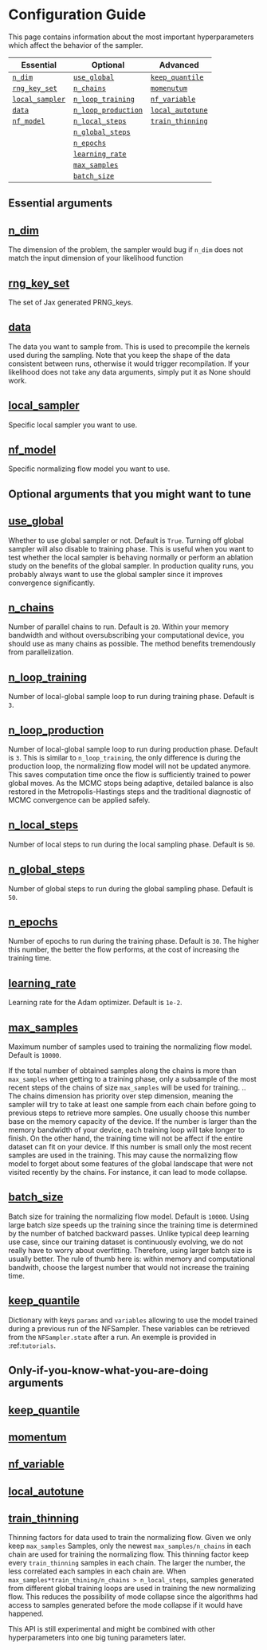 Configuration Guide
===================

This page contains information about the most important hyperparameters which affect the behavior of the sampler.


| Essential                         | Optional                                  | Advanced                            |
| --------------------------------- | ----------------------------------------- | ----------------------------------- |
| [`n_dim`](#n_dim)                 | [`use_global`](#use_global)               | [`keep_quantile`](#keep_quantile)   |
| [`rng_key_set`](#rng_key_set)     | [`n_chains`](#n_chains)                   | [`momenutum`](#momenutum)           |
| [`local_sampler`](#local_sampler) | [`n_loop_training`](#n_loop_training)     | [`nf_variable`](#nf_variable)       |
| [`data`](#data)                   | [`n_loop_production`](#n_loop_production) | [`local_autotune`](#local_autotune) |
| [`nf_model`](#nf_model)           | [`n_local_steps`](#n_local_steps)         | [`train_thinning`](#train_thinning) |
|                                   | [`n_global_steps`](#n_global_steps)       |                                     |
|                                   | [`n_epochs`](#n_epochs)                   |                                     |
|                                   | [`learning_rate`](#learning_rate)         |                                     |
|                                   | [`max_samples`](#max_samples)             |                                     |
|                                   | [`batch_size`](#batch_size)               |                                     |

   


Essential arguments
-------------------

## [n_dim](#n_dim)

The dimension of the problem, the sampler would bug if `n_dim` does not match the input dimension of your likelihood function

## [rng_key_set](#rng_key_set)

The set of Jax generated PRNG_keys.

## [data](#data)

The data you want to sample from. This is used to precompile the kernels used during the sampling.
Note that you keep the shape of the data consistent between runs, otherwise it would trigger recompilation.
If your likelihood does not take any data arguments, simply put it as None should work.

## [local_sampler](#local_sampler)
Specific local sampler you want to use.

## [nf_model](#nf_model)
Specific normalizing flow model you want to use.

Optional arguments that you might want to tune
----------------------------------------------

## [use_global](#use_global)
Whether to use global sampler or not. Default is ``True``.
Turning off global sampler will also disable to training phase.
This is useful when you want to test whether the local sampler is behaving normally or perform an ablation study on the benefits of the global sampler.
In production quality runs, you probably always want to use the global sampler since it improves convergence significantly.

## [n_chains](#n_chains)
Number of parallel chains to run. Default is ``20``.
Within your memory bandwidth and without oversubscribing your computational device, you should use as many chains as possible.
The method benefits tremendously from parallelization.

## [n_loop_training](#n_loop_training)
Number of local-global sample loop to run during training phase. Default is ``3``.

## [n_loop_production](#n_loop_production)
Number of local-global sample loop to run during production phase. Default is ``3``.
This is similar to ``n_loop_training``, the only difference is during the production loop, the normalizing flow model will not be updated anymore. This saves computation time once the flow is sufficiently trained to power global moves. As the MCMC stops being adaptive, detailed balance is also restored in the Metropolis-Hastings steps and the traditional diagnostic of MCMC convergence can be applied safely.


## [n_local_steps](#n_local_steps)
Number of local steps to run during the local sampling phase. Default is ``50``.

## [n_global_steps](#n_global_steps)
Number of global steps to run during the global sampling phase. Default is ``50``.

## [n_epochs](#n_epochs)
Number of epochs to run during the training phase. Default is ``30``.
The higher this number, the better the flow performs, at the cost of increasing the training time.

## [learning_rate](#learning_rate)
Learning rate for the Adam optimizer. Default is ``1e-2``.

## [max_samples](#max_samples)
Maximum number of samples used to training the normalizing flow model. Default is ``10000``.

If the total number of obtained samples along the chains is more than ``max_samples`` when getting to a training phase, only a subsample of the most recent steps of the chains of size ``max_samples`` will be used for training.
.. The chains dimension has priority over step dimension, meaning the sampler will try to take at least one sample from each chain before going to previous steps to retrieve more samples.
One usually choose this number base on the memory capacity of the device.
If the number is larger than the memory bandwidth of your device, each training loop will take longer to finish.
On the other hand, the training time will not be affect if the entire dataset can fit on your device.
If this number is small only the most recent samples are used in the training.
This may cause the normalizing flow model to forget about some features of the global landscape that were not visited recently by the chains. For instance, it can lead to mode collapse.

## [batch_size](#batch_size)
Batch size for training the normalizing flow model. Default is ``10000``.
Using large batch size speeds up the training since the training time is determined by the number of batched backward passes.
Unlike typical deep learning use case, since our training dataset is continuously evolving, we do not really have to worry about overfitting.
Therefore, using larger batch size is usually better.
The rule of thumb here is: within memory and computational bandwith, choose the largest number that would not increase the training time.

## [keep_quantile](#keep_quantile)
Dictionary with keys ``params`` and ``variables`` allowing to use the model trained during a previous run of the NFSampler. These variables can be retrieved from the ``NFSampler.state`` after a run. An exemple is provided in :ref:`tutorials`.



Only-if-you-know-what-you-are-doing arguments
---------------------------------------------


## [keep_quantile](#keep_quantile)

## [momentum](#momentum)

## [nf_variable](#nf_variable)

## [local_autotune](#local_autotune)

## [train_thinning](#train_thinning)

Thinning factors for data used to train the normalizing flow.
Given we only keep ``max_samples`` Samples, only the newest ``max_samples/n_chains`` in each chain are used for training the normalizing flow.
This thinning factor keep every ``train_thinning`` samples in each chain.
The larger the number, the less correlated each samples in each chain are.
When ``max_samples*train_thining/n_chains > n_local_steps``, samples generated from different global training loops are used in training the new normalizing flow.
This reduces the possibility of mode collapse since the algorithms had access to samples generated before the mode collapse if it would have happened.

This API is still experimental and might be combined with other hyperparameters into one big tuning parameters later.
